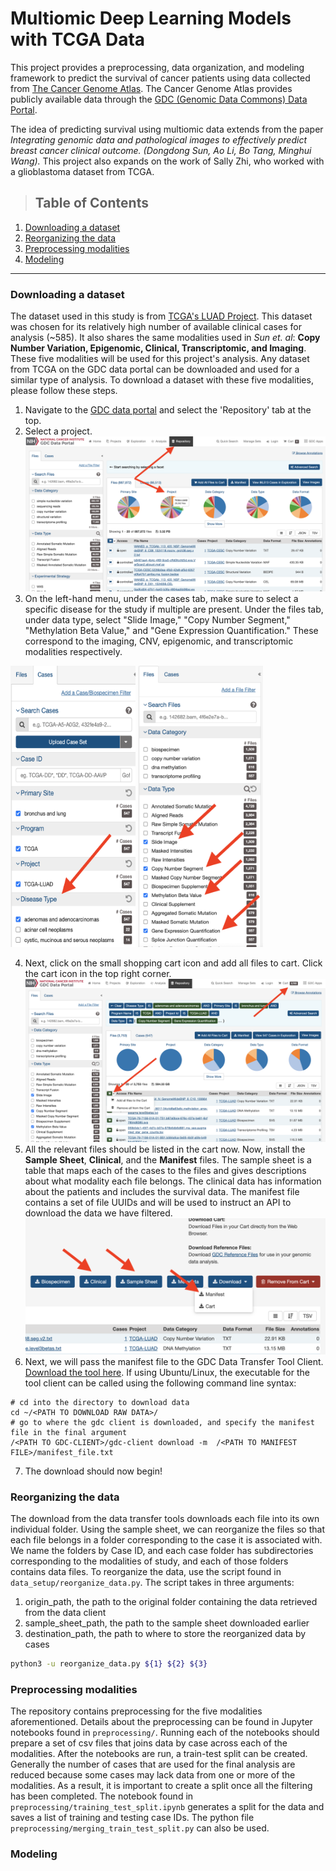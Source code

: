 # Multiomic Deep Learning Models with TCGA Data

This project provides a preprocessing, data organization, and modeling framework to predict the survival of cancer patients using data collected from [The Cancer Genome Atlas](https://www.cancer.gov/ccg/research/genome-sequencing/tcga). The Cancer Genome Atlas provides publicly available data through the [GDC (Genomic Data Commons) Data Portal](https://portal.gdc.cancer.gov/). 

The idea of predicting survival using multiomic data extends from the paper *Integrating genomic data and pathological images to effectively predict breast cancer clinical outcome. (Dongdong Sun, Ao Li, Bo Tang, Minghui Wang).* This project also expands on the work of Sally Zhi, who worked with a glioblastoma dataset from TCGA. 


>## Table of Contents
1. [Downloading a dataset](#downloading-a-dataset)
2. [Reorganizing the data](#reorganizing-the-data)
3. [Preprocessing modalities](#preprocessing-modalities)
4. [Modeling](#modeling)
---
### Downloading a dataset
The dataset used in this study is from [TCGA's LUAD Project](https://portal.gdc.cancer.gov/projects/TCGA-LUAD). This dataset was chosen for its relatively high number of available clinical cases for analysis (~585). It also shares the same modalities used in *Sun et. al*: **Copy Number Variation, Epigenomic, Clinical, Transcriptomic, and Imaging**. These five modalities will be used for this project's analysis. Any dataset from TCGA on the GDC data portal can be downloaded and used for a similar type of analysis. To download a dataset with these five modalities, please follow these steps.
1. Navigate to the [GDC data portal](https://portal.gdc.cancer.gov/repository) and select the 'Repository' tab at the top.
2. Select a project.
![Image](docs/images/download_data_1.png)
3. On the left-hand menu, under the cases tab, make sure to select a specific disease for the study if multiple are present. Under the files tab, under data type, select "Slide Image," "Copy Number Segment," "Methylation Beta Value," and "Gene Expression Quantification." These correspond to the imaging, CNV, epigenomic, and transcriptomic modalities respectively. 
<p text-align="center">
  <img src="docs/images/download_data_2.png" width="200" height="450"/>
  <img src="docs/images/download_data_3.png" width="200" height="450" /> 
</p>

4. Next, click on the small shopping cart icon and add all files to cart. Click the cart icon in the top right corner. 
![Image](docs/images/download_data_4.png)
5. All the relevant files should be listed in the cart now. Now, install the **Sample Sheet**, **Clinical**, and the **Manifest** files. The sample sheet is a table that maps each of the cases to the files and gives descriptions about what modality each file belongs. The clinical data has information about the patients and includes the survival data. The manifest file contains a set of file UUIDs and will be used to instruct an API to download the data we have filtered.
![Image](docs/images/download_data_5.png) 
6. Next, we will pass the manifest file to the GDC Data Transfer Tool Client. [Download the tool here](https://gdc.cancer.gov/access-data/gdc-data-transfer-tool). If using Ubuntu/Linux, the executable for the tool client can be called using the following command line syntax:
```shell
# cd into the directory to download data
cd ~/<PATH TO DOWNLOAD RAW DATA>/
# go to where the gdc client is downloaded, and specify the manifest file in the final argument
/<PATH TO GDC-CLIENT>/gdc-client download -m  /<PATH TO MANIFEST FILE>/manifest_file.txt
```
7. The download should now begin!
### Reorganizing the data
The download from the data transfer tools downloads each file into its own individual folder. Using the sample sheet, we can reorganize the files so that each file belongs in a folder corresponding to the case it is associated with. We name the folders by Case ID, and each case folder has subdirectories corresponding to the modalities of study, and each of those folders contains data files.
To reorganize the data, use the script found in `data_setup/reorganize_data.py`. The script takes in three arguments:
1. origin_path, the path to the original folder containing the data retrieved from the data client
2. sample_sheet_path, the path to the sample sheet downloaded earlier
3. destination_path, the path to where to store the reorganized data by cases
```sh
python3 -u reorganize_data.py ${1} ${2} ${3}
```
### Preprocessing modalities
The repository contains preprocessing for the five modalities aforementioned. Details about the preprocessing can be found in Jupyter notebooks found in `preprocessing/`. Running each of the notebooks should prepare a set of csv files that joins data by case across each of the modalities. 
After the notebooks are run, a train-test split can be created. Generally the number of cases that are used for the final analysis are reduced because some cases may lack data from one or more of the modalities. As a result, it is important to create a split once all the filtering has been completed. The notebook found in `preprocessing/training_test_split.ipynb` generates a split for the data and saves a list of training and testing case IDs. The python file `preprocessing/merging_train_test_split.py` can also be used. 

### Modeling